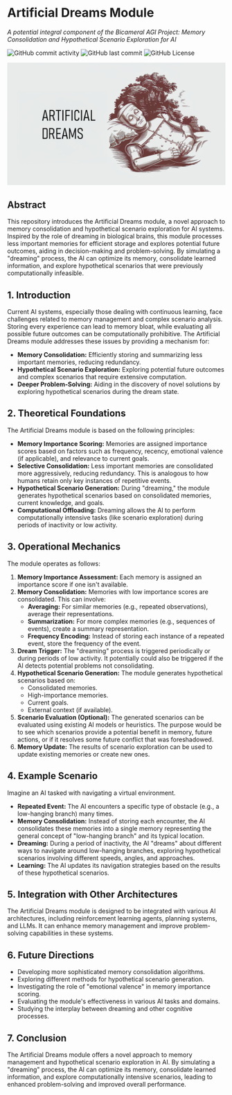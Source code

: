 # Artificial Dreams Module

*A potential integral component of the Bicameral AGI Project: Memory Consolidation and Hypothetical Scenario Exploration for AI*

![GitHub commit activity](https://img.shields.io/github/commit-activity/m/alanh90/BICA-ArtificialDreams)
![GitHub last commit](https://img.shields.io/github/last-commit/alanh90/BICA-ArtificialDreams)
![GitHub License](https://img.shields.io/github/license/alanh90/BICA-ArtificialDreams)

<div align="center"><img src="media/artificialdreams.png" alt="Artificial Dreams Concept"></div>

## Abstract

This repository introduces the Artificial Dreams module, a novel approach to memory consolidation and hypothetical scenario exploration for AI systems. Inspired by the role of dreaming in biological brains, this module processes less important memories for efficient storage and explores potential future outcomes, aiding in decision-making and problem-solving. By simulating a "dreaming" process, the AI can optimize its memory, consolidate learned information, and explore hypothetical scenarios that were previously computationally infeasible.

## 1. Introduction

Current AI systems, especially those dealing with continuous learning, face challenges related to memory management and complex scenario analysis. Storing every experience can lead to memory bloat, while evaluating all possible future outcomes can be computationally prohibitive. The Artificial Dreams module addresses these issues by providing a mechanism for:

*   **Memory Consolidation:** Efficiently storing and summarizing less important memories, reducing redundancy.
*   **Hypothetical Scenario Exploration:** Exploring potential future outcomes and complex scenarios that require extensive computation.
*   **Deeper Problem-Solving:** Aiding in the discovery of novel solutions by exploring hypothetical scenarios during the dream state.

## 2. Theoretical Foundations

The Artificial Dreams module is based on the following principles:

*   **Memory Importance Scoring:** Memories are assigned importance scores based on factors such as frequency, recency, emotional valence (if applicable), and relevance to current goals.
*   **Selective Consolidation:** Less important memories are consolidated more aggressively, reducing redundancy. This is analogous to how humans retain only key instances of repetitive events.
*   **Hypothetical Scenario Generation:** During "dreaming," the module generates hypothetical scenarios based on consolidated memories, current knowledge, and goals.
*   **Computational Offloading:** Dreaming allows the AI to perform computationally intensive tasks (like scenario exploration) during periods of inactivity or low activity.

## 3. Operational Mechanics

The module operates as follows:

1.  **Memory Importance Assessment:** Each memory is assigned an importance score if one isn't available.
2.  **Memory Consolidation:** Memories with low importance scores are consolidated. This can involve:
    *   **Averaging:** For similar memories (e.g., repeated observations), average their representations.
    *   **Summarization:** For more complex memories (e.g., sequences of events), create a summary representation.
    *   **Frequency Encoding:** Instead of storing each instance of a repeated event, store the frequency of the event.
3.  **Dream Trigger:** The "dreaming" process is triggered periodically or during periods of low activity. It potentially could also be triggered if the AI detects potential problems not consolidating.
4.  **Hypothetical Scenario Generation:** The module generates hypothetical scenarios based on:
    *   Consolidated memories.
    *   High-importance memories.
    *   Current goals.
    *   External context (if available).
5.  **Scenario Evaluation (Optional):** The generated scenarios can be evaluated using existing AI models or heuristics. The purpose would be to see which scenarios provide a potential benefit in memory, future actions, or if it resolves some future conflict that was foreshadowed. 
6.  **Memory Update:** The results of scenario exploration can be used to update existing memories or create new ones. 

## 4. Example Scenario

Imagine an AI tasked with navigating a virtual environment.

*   **Repeated Event:** The AI encounters a specific type of obstacle (e.g., a low-hanging branch) many times.
*   **Memory Consolidation:** Instead of storing each encounter, the AI consolidates these memories into a single memory representing the general concept of "low-hanging branch" and its typical location.
*   **Dreaming:** During a period of inactivity, the AI "dreams" about different ways to navigate around low-hanging branches, exploring hypothetical scenarios involving different speeds, angles, and approaches.
*   **Learning:** The AI updates its navigation strategies based on the results of these hypothetical scenarios.

## 5. Integration with Other Architectures

The Artificial Dreams module is designed to be integrated with various AI architectures, including reinforcement learning agents, planning systems, and LLMs. It can enhance memory management and improve problem-solving capabilities in these systems.

## 6. Future Directions

*   Developing more sophisticated memory consolidation algorithms.
*   Exploring different methods for hypothetical scenario generation.
*   Investigating the role of "emotional valence" in memory importance scoring.
*   Evaluating the module's effectiveness in various AI tasks and domains.
*   Studying the interplay between dreaming and other cognitive processes.

## 7. Conclusion

The Artificial Dreams module offers a novel approach to memory management and hypothetical scenario exploration in AI. By simulating a "dreaming" process, the AI can optimize its memory, consolidate learned information, and explore computationally intensive scenarios, leading to enhanced problem-solving and improved overall performance.
